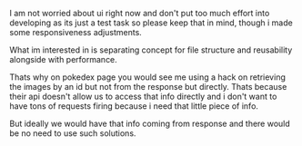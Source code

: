 I am not worried about ui right now and don't put too much effort into developing as its just a test task so please keep that in mind, though i made some responsiveness adjustments.

What im interested in is separating concept for file structure and reusability alongside with performance.

Thats why on pokedex page you would see me using a hack on retrieving the images by an id but not from the response but directly. Thats because their api doesn't allow us to access that info directly and i don't want to have tons of requests firing because i need that little piece of info.

But ideally we would have that info coming from response and there would be no need to use such solutions.
